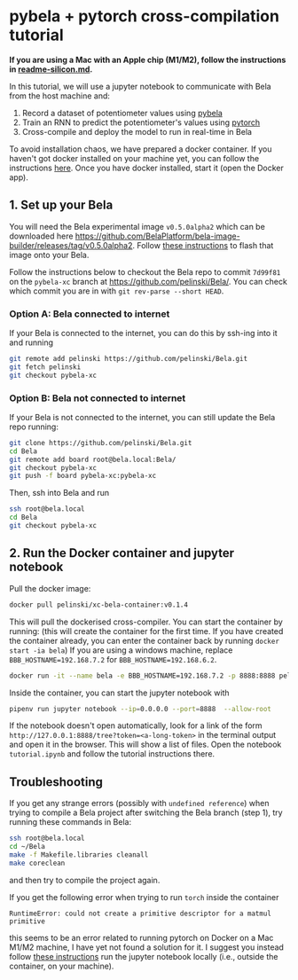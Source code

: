 # pybela + pytorch cross-compilation tutorial

**If you are using a Mac with an Apple chip (M1/M2), follow the instructions in [readme-silicon.md](readme-silicon.md).**

In this tutorial, we will use a jupyter notebook to communicate with Bela from the host machine and:

1. Record a dataset of potentiometer values using [pybela](https://github.com/belaplatform/pybela)
2. Train an RNN to predict the potentiometer's values using [pytorch](https://pytorch.org/)
3. Cross-compile and deploy the model to run in real-time in Bela

To avoid installation chaos, we have prepared a docker container. If you haven't got docker installed on your machine yet, you can follow the instructions [here](https://docs.docker.com/engine/install/). Once you have docker installed, start it (open the Docker app).

## 1. Set up your Bela

You will need the Bela experimental image `v0.5.0alpha2` which can be downloaded here https://github.com/BelaPlatform/bela-image-builder/releases/tag/v0.5.0alpha2. Follow [these instructions](https://learn.bela.io/using-bela/bela-techniques/managing-your-sd-card/#flash-an-sd-card-using-balena-etcher) to flash that image onto your Bela.

Follow the instructions below to checkout the Bela repo to commit `7d99f81` on the `pybela-xc` branch at https://github.com/pelinski/Bela/. You can check which commit you are in with `git rev-parse --short HEAD`.

### Option A: Bela connected to internet

If your Bela is connected to the internet, you can do this by ssh-ing into it and running

```bash
git remote add pelinski https://github.com/pelinski/Bela.git
git fetch pelinski
git checkout pybela-xc
```

### Option B: Bela not connected to internet

If your Bela is not connected to the internet, you can still update the Bela repo running:

```bash
git clone https://github.com/pelinski/Bela.git
cd Bela
git remote add board root@bela.local:Bela/
git checkout pybela-xc
git push -f board pybela-xc:pybela-xc
```

Then, ssh into Bela and run

```bash
ssh root@bela.local
cd Bela
git checkout pybela-xc
```

## 2. Run the Docker container and jupyter notebook

Pull the docker image:

```bash
docker pull pelinski/xc-bela-container:v0.1.4
```

This will pull the dockerised cross-compiler. You can start the container by running:
(this will create the container for the first time. If you have created the container already, you can enter the container back by running `docker start -ia bela`)
If you are using a windows machine, replace `BBB_HOSTNAME=192.168.7.2` for `BBB_HOSTNAME=192.168.6.2`.

```bash
docker run -it --name bela -e BBB_HOSTNAME=192.168.7.2 -p 8888:8888 pelinski/xc-bela-container:v0.1.4
```

Inside the container, you can start the jupyter notebook with

```bash
pipenv run jupyter notebook --ip=0.0.0.0 --port=8888  --allow-root
```

If the notebook doesn't open automatically, look for a link of the form `http://127.0.0.1:8888/tree?token=<a-long-token>` in the terminal output and open it in the browser. This will show a list of files. Open the notebook `tutorial.ipynb` and follow the tutorial instructions there.

## Troubleshooting

If you get any strange errors (possibly with `undefined reference`) when trying to compile a Bela project after switching the Bela branch (step 1), try running these commands in Bela:

```bash
ssh root@bela.local
cd ~/Bela
make -f Makefile.libraries cleanall
make coreclean
```

and then try to compile the project again.

If you get the following error when trying to run `torch` inside the container

```
RuntimeError: could not create a primitive descriptor for a matmul primitive
```

this seems to be an error related to running pytorch on Docker on a Mac M1/M2 machine, I have yet not found a solution for it. I suggest you instead follow [these instructions](readme-silicon.md) run the jupyter notebook locally (i.e., outside the container, on your machine).
